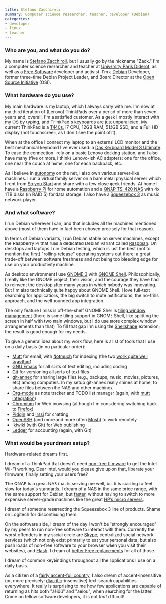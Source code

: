 ```yaml
---
title: Stefano Zacchiroli
summary: Computer science researcher, teacher, developer (Debian)
categories:
- developer
- linux
- teacher
---
```


### Who are you, and what do you do?

My name is [Stefano Zacchiroli](http://upsilon.cc/ "Stefano's website."), but I usually go by the nickname "Zack." I'm a computer science researcher and teacher at [University Paris Diderot](http://www.univ-paris-diderot.fr/ "The University Paris Diderot."), as well as a [Free Software](https://www.gnu.org/philosophy/free-sw.html "GNU's free software definition.") developer and activist. I'm a [Debian][] Developer, former three-time Debian Project Leader, and Board Director at the [Open Source Initiative](http://opensource.org/ "A non-profit supporting open source software.") (OSI)</a>.

### What hardware do you use?

My main hardware is my laptop, which I always carry with me. I'm now at my third iteration of (Lenovo) ThinkPads over a period of more than seven years and, overall, I'm a satisfied customer. As a geek I mostly interact with my OS by typing, and ThinkPad's keyboards are just unparalleled. My current ThinkPad is a [T440s][thinkpad-t440s], i7 CPU, 12GB RAM, 512GB SSD, and a Full HD display (not touchscreen, as I don't see the point of it).

When at the office I connect my laptop to an external LCD monitor and the best mechanical keyboard I've ever used: a [Das Keyboard Model S Ultimate][model-s-ultimate]. To ease the connection I rely on a basic Lenovo docking station, and I also have many (five or more, I think) Lenovo-ish AC adapters: one for the office, one near the couch at home, one for each backpack, etc.

As I believe in [autonomy](http://autonomo.us/2008/07/14/franklin-street-statement/ "An article about freedom in network services.") on the net, I also own various server-like machines. I run a virtual family server on a bare metal physical server which I rent from [So you Start](http://www.soyoustart.com/en/essential-servers/ "A dedicated server hosting service.") and share with a few close geek friends. At home I have a [Raspberry Pi][raspberry-pi] for home automation and a [QNAP TS-420 NAS][ts-420] with 4x 1TB disks (in RAID 5) for data storage. I also have a [Squeezebox 3][squeezebox] as music network player.

### And what software?

I run Debian wherever I can, and that includes all the machines mentioned above (most of them have in fact been chosen precisely for that reason).

In terms of Debian variants, I run Debian stable on server machines, except the Raspberry Pi that runs a dedicated Debian variant called [Raspbian][]. On desktops and laptops I run Debian testing, which is just the best (not to mention the first) "rolling-release" operating systems out there: a great trade-off between software freshness and not being too bleeding edge for use on your productivity machine.

As desktop environment I use [GNOME 3][gnome] with [GNOME Shell][gnome-shell]. Philosophically, I really like the GNOME project, their vision, and the courage they have had to reinvent the desktop after many years in which nobody was innovating. But I'm also technically quite happy about GNOME Shell. I love full-text searching for applications, the big switch to mute notifications, the no-frills approach, and the well-rounded app integration.

The only feature I miss in off-the-shelf GNOME Shell is [tiling window management](http://en.wikipedia.org/wiki/Tiling_window_manager "The Wikipedia entry for timing window managers.") (there is some tiling support in GNOME Shell, like splitting the screen in half with two main windows, but I do use more complex window arrangements than that). To fill that gap I'm using the [Shellshape][] extension; the result is good enough for my needs.

To give a general idea about my work flow, here is a list of tools that I use on a daily basis (in no particular order):

- [Mutt][] for email, with [Notmuch][] for indexing (the two [work quite well together][notmuch-mutt])
- [GNU Emacs][emacs] for all sorts of text editing, including coding
- [Git][] for versioning all sorts of text files
- [git-annex][] for sharing large files (e.g., backups, music, movies, pictures, etc) among computers. In my setup git-annex really shines at home, to share files between the NAS and other machines.
- [Org-mode][] as note tracker and TODO list manager (again, with [mutt integration](https://upsilon.cc/~zack/blog/posts/2010/02/integrating_Mutt_with_Org-mode/ "Stefano's article on using Mutt with Org-mode."))
- [Chromium][] for Web browsing (although I'm considering switching back to [Firefox][])
- [Pidgin][] and [irssi][] for chatting
- [OpenSSH][] (and more and more often [Mosh][]) to work remotely
- [Ikiwiki][] (with Git) for Web publishing
- [Ledger][] for accounting (again, with Git)

### What would be your dream setup?

Hardware-related dreams first.

I dream of a ThinkPad that doesn't need [non-free firmware](http://en.wikipedia.org/wiki/Binary_blob "The Wikipedia entry for Binary blob.") to get the Intel Wi-Fi working. Dear Intel, would you please give up on that, liberate your firmware, finally setting your users free?

The QNAP is a great NAS that is serving me well, but it is starting to feel slow for today's standards. I dream of a NAS in the same price range, with the same support for Debian, but [faster](https://wiki.debian.org/ArmHardFloatPort "A wiki entry about an ARM port of Debian."), without having to switch to more expensive server-grade machines like the great [HP's micro servers][proliant-microserver].

I dream of someone resurrecting the Squeezebox 3 line of products. Shame on Logitech for discontinuing them.

On the software side, I dream of the day I won't be "strongly encouraged" by my peers to run non-free software to interact with them. Currently the worst offenders in my social circle are [Skype][], centralized social network services (which not only exist primarily to eat your personal data, but also push loads of non-free software to your browser when you visit their websites), and [Flash][]. I dream of [better Free replacements](http://www.fsf.org/campaigns/priority-projects/ "A list of ongoing work to replace high priority software with free versions.") for all of those.

I dream of common keybindings throughout all the applications I use on a daily basis.

As a citizen of a [fairly accent-full country](http://en.wikipedia.org/wiki/France "The Wikipedia entry for France."), I also dream of accent-insensitive (or, more precisely: [diacritic](http://en.wikipedia.org/wiki/Diacritic "The Wikipedia entry for Diacritic.")-insensitive) text-search capabilities everywhere. It really is surprising to me how few applications are capable of returning as hits both "àéiôü" and "aeiou", when searching for the latter. Come on fellow software developers, it is not *that* difficult!

[chromium]: http://www.chromium.org/ "Open-source builds of the Chrome web browser."
[debian]: https://www.debian.org/ "A Linux distribution."
[emacs]: http://www.gnu.org/software/emacs/ "A free open-source text editor."
[firefox]: https://www.mozilla.org/en-US/firefox/new/ "A cross-platform open-source web browser."
[flash]: https://en.wikipedia.org/wiki/Adobe_Flash "A software and animation editor."
[git-annex]: http://git-annex.branchable.com/ "A tool for tracking the details of large files in git."
[git]: https://git-scm.com/ "A version control system."
[gnome-shell]: https://wiki.gnome.org/Projects/GnomeShell "A graphical interface for the GNOME desktop environment."
[gnome]: https://www.gnome.org/ "A desktop system for *nix operating systems."
[ikiwiki]: http://ikiwiki.info/ "A wiki tool based around a revision control system."
[irssi]: https://irssi.org/ "A CLI irc client."
[ledger]: https://ledger-cli.org/ "A command-line accounting system."
[model-s-ultimate]: https://shop.daskeyboard.com/products/das-keyboard-ultimate-model-s "A USB keyboard with mechanical clicks."
[mosh]: https://mosh.org/ "A remote terminal shell system."
[mutt]: http://www.mutt.org/ "A command-line email client."
[notmuch-mutt]: https://notmuchmail.org/notmuch-mutt/ "A tool for using Notmuch with Mutt."
[notmuch]: https://notmuchmail.org/ "An email index and search tool."
[openssh]: http://www.openssh.com/ "A popular collection of SSH tools."
[org-mode]: https://orgmode.org/ "An Emacs mode for notes and to-do items."
[pidgin]: http://www.pidgin.im/ "An open-source multi-protocol chat client."
[proliant-microserver]: https://www.pcmag.com/article2/0,2817,2371658,00.asp "A server."
[raspberry-pi]: https://en.wikipedia.org/wiki/Raspberry_Pi "A single-board hackable computer."
[raspbian]: http://www.raspbian.org/ "A version of Debian optimised for Raspberry Pi."
[shellshape]: https://github.com/timbertson/shellshape "A tiling window manager for GNOME Shell."
[skype]: https://www.skype.com/en/ "Voice and video chat software."
[squeezebox]: https://en.wikipedia.org/wiki/Squeezebox_(network_music_player) "A digital home audio server."
[thinkpad-t440s]: http://shop.lenovo.com/us/en/laptops/thinkpad/t-series/t440s "A 14 inch PC laptop."
[ts-420]: https://www.amazon.com/QNAP-TS-420-All-one-4-bay/dp/B00D2Y1EHE "A four-bay NAS."
